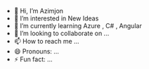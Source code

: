 - 👋 Hi, I’m Azimjon
- 👀 I’m interested in New Ideas
- 🌱 I’m currently learning Azure , C# , Angular 
- 💞️ I’m looking to collaborate on ...
- 📫 How to reach me ...
- 😄 Pronouns: ...
- ⚡ Fun fact: ...

<!---
Azimjonshodiyorov/Azimjonshodiyorov is a ✨ special ✨ repository because its `README.md` (this file) appears on your GitHub profile.
You can click the Preview link to take a look at your changes.
--->
